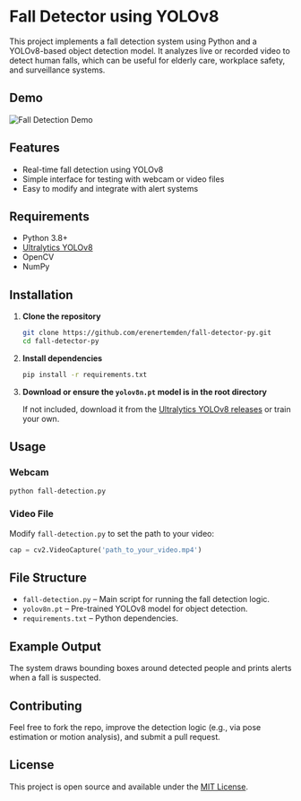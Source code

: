 # Fall Detector using YOLOv8

This project implements a fall detection system using Python and a YOLOv8-based object detection model. It analyzes live or recorded video to detect human falls, which can be useful for elderly care, workplace safety, and surveillance systems.

## Demo

![Fall Detection Demo](media/output.gif)

## Features

- Real-time fall detection using YOLOv8
- Simple interface for testing with webcam or video files
- Easy to modify and integrate with alert systems

## Requirements

- Python 3.8+
- [Ultralytics YOLOv8](https://github.com/ultralytics/ultralytics)
- OpenCV
- NumPy

## Installation

1. **Clone the repository**
   ```bash
   git clone https://github.com/erenertemden/fall-detector-py.git
   cd fall-detector-py
   ```

2. **Install dependencies**
   ```bash
   pip install -r requirements.txt
   ```

3. **Download or ensure the `yolov8n.pt` model is in the root directory**

   If not included, download it from the [Ultralytics YOLOv8 releases](https://github.com/ultralytics/ultralytics/releases) or train your own.

## Usage

### Webcam

```bash
python fall-detection.py
```

### Video File

Modify `fall-detection.py` to set the path to your video:

```python
cap = cv2.VideoCapture('path_to_your_video.mp4')
```

## File Structure

- `fall-detection.py` – Main script for running the fall detection logic.
- `yolov8n.pt` – Pre-trained YOLOv8 model for object detection.
- `requirements.txt` – Python dependencies.

## Example Output

The system draws bounding boxes around detected people and prints alerts when a fall is suspected.

## Contributing

Feel free to fork the repo, improve the detection logic (e.g., via pose estimation or motion analysis), and submit a pull request.

## License

This project is open source and available under the [MIT License](LICENSE).